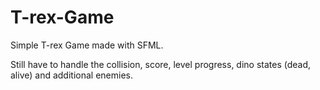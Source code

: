 # T-rex-Game

Simple T-rex Game made with SFML.

Still have to handle the collision, score, level progress, dino states (dead, alive) and additional enemies.
